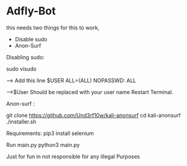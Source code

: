 # Adfly-Bot

this needs two things for this to work,
- Disable sudo
- Anon-Surf

Disabling sudo:

sudo visudo

--> Add this line 
$USER ALL=(ALL) NOPASSWD: ALL

-->$User Should be replaced with your user name
Restart Terminal.

Anon-surf :

git clone https://github.com/Und3rf10w/kali-anonsurf
cd kali-anonsurf
./installer.sh


Requirements:
pip3 install selenium

Run main.py
python3 main.py


Just for fun in not responsible for any illegal Purposes
